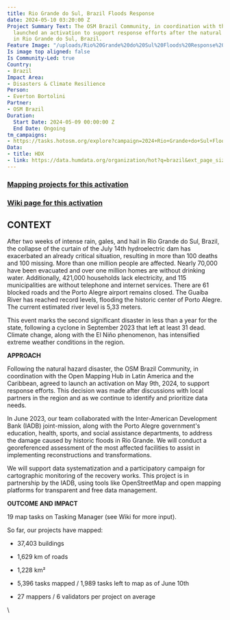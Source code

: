 ```yaml
---
title: Rio Grande do Sul, Brazil Floods Response
date: 2024-05-10 03:20:00 Z
Project Summary Text: The OSM Brazil Community, in coordination with the LAC Hub,
  launched an activation to support response efforts after the natural hazard disaster
  in Rio Grande do Sul, Brazil.
Feature Image: "/uploads/Rio%20Grande%20do%20Sul%20Floods%20Response%20in%20Brazil.jpg"
Is image top aligned: false
Is Community-Led: true
Country:
- Brazil
Impact Area:
- Disasters & Climate Resilience
Person:
- Everton Bortolini
Partner:
- OSM Brazil
Duration:
  Start Date: 2024-05-09 00:00:00 Z
  End Date: Ongoing
tm_campaigns:
- https://tasks.hotosm.org/explore?campaign=2024+Rio+Grande+do+Sul+Floods
Data:
- title: HDX
- link: https://data.humdata.org/organization/hot?q=brazil&ext_page_size=25
---
```


### [Mapping projects for this activation](https://tasks.hotosm.org/explore?campaign=2024\+Rio\+Grande\+do\+Sul\+Floods)

### [Wiki page for this activation](https://wiki.openstreetmap.org/wiki/2024_Rio_Grande_do_Sul_Floods)

## CONTEXT

After two weeks of intense rain, gales, and hail in Rio Grande do Sul, Brazil, the collapse of the curtain of the July 14th hydroelectric dam has exacerbated an already critical situation, resulting in more than 100  deaths and 100 missing. More than one million people are affected. Nearly 70,000 have been evacuated and over one million homes are without drinking water. Additionally, 421,000 households lack electricity, and 115 municipalities are without telephone and internet services. There are 61 blocked roads and the Porto Alegre airport remains closed. The Guaíba River has reached record levels, flooding the historic center of Porto Alegre. The current estimated river level is 5,33 meters.

This event marks the second significant disaster in less than a year for the state, following a cyclone in September 2023 that left at least 31 dead. Climate change, along with the El Niño phenomenon, has intensified extreme weather conditions in the region.

**APPROACH**

Following the natural hazard disaster, the OSM Brazil Community, in coordination with the Open Mapping Hub in Latin America and the Caribbean, agreed to launch an activation on May 9th, 2024, to support response efforts. This decision was made after discussions with local partners in the region and as we continue to identify and prioritize data needs.

In June 2023, our team collaborated with the Inter-American Development Bank (IADB) joint-mission, along with the Porto Alegre government's education, health, sports, and social assistance departments, to address the damage caused by historic floods in Rio Grande. We will conduct a georeferenced assessment of the most affected facilities to assist in implementing reconstructions and transformations.

We will support data systematization and a participatory campaign for cartographic monitoring of the recovery works. This project is in partnership by the IADB, using tools like OpenStreetMap and open mapping platforms for transparent and free data management.

**OUTCOME AND IMPACT**

19 map tasks on Tasking Manager (see Wiki for more input).

So far, our projects have mapped:

* 37,403 buildings 

* 1,629 km of roads

* 1,228 km²

* 5,396 tasks mapped / 1,989 tasks left to map as of June 10th

* 27 mappers / 6 validators per project on average

\
